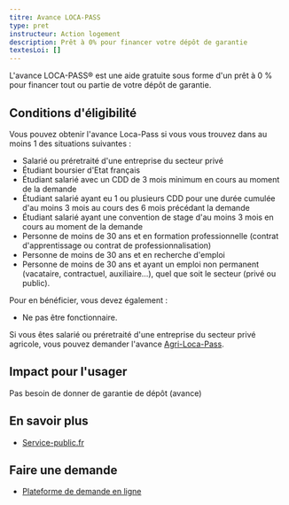 ```yaml
---
titre: Avance LOCA-PASS
type: pret
instructeur: Action logement
description: Prêt à 0% pour financer votre dépôt de garantie
textesLoi: []
---
```


L'avance LOCA-PASS® est une aide gratuite sous forme d'un prêt à 0 % pour financer tout ou partie de votre dépôt de garantie.

## Conditions d'éligibilité

Vous pouvez obtenir l'avance Loca-Pass si vous vous trouvez dans au moins 1 des situations suivantes :

- Salarié ou préretraité d'une entreprise du secteur privé
- Étudiant boursier d'Etat français
- Étudiant salarié avec un CDD de 3 mois minimum en cours au moment de la demande
- Étudiant salarié ayant eu 1 ou plusieurs CDD pour une durée cumulée d'au moins 3 mois au cours des 6 mois précédant la demande
- Étudiant salarié ayant une convention de stage d'au moins 3 mois en cours au moment de la demande
- Personne de moins de 30 ans et en formation professionnelle (contrat d'apprentissage ou contrat de professionnalisation)
- Personne de moins de 30 ans et en recherche d'emploi
- Personne de moins de 30 ans et ayant un emploi non permanent (vacataire, contractuel, auxiliaire…), quel que soit le secteur (privé ou public).

Pour en bénéficier, vous devez également :
- Ne pas être fonctionnaire.

Si vous êtes salarié ou préretraité d'une entreprise du secteur privé agricole, vous pouvez demander l'avance [Agri-Loca-Pass](https://www.actionlogement.fr/le-secteur-agricole).

## Impact pour l'usager
Pas besoin de donner de garantie de dépôt (avance)

## En savoir plus
- [Service-public.fr](https://www.service-public.fr/particuliers/vosdroits/F18490)

## Faire une demande
- [Plateforme de demande en ligne](https://locapass.actionlogement.fr/)
